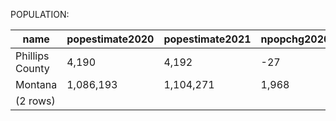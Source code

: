 POPULATION:

|      name       | popestimate2020 | popestimate2021 | npopchg2020 | npopchg2021 | births2020 | births2021 | deaths2020 | deaths2021 | naturalchg2020 | naturalchg2021 | internationalmig2020 | internationalmig2021 | domesticmig2020 | domesticmig2021 | netmig2020 | netmig2021 | rbirth2021 | rdeath2021 | rnaturalchg2021 | rinternationalmig2021 | rdomesticmig2021 | rnetmig2021 |
|-----------------|-----------------|-----------------|-------------|-------------|------------|------------|------------|------------|----------------|----------------|----------------------|----------------------|-----------------|-----------------|------------|------------|------------|------------|-----------------|-----------------------|------------------|-------------|
| Phillips County | 4,190           | 4,192           | -27         | 2           | 7          | 44         | 24         | 54         | -17            | -10            | 0                    | 0                    | -10             | 13              | -10        | 13         |      10.50 |      12.88 |           -2.39 |                  0.00 |             3.10 |        3.10|
| Montana         | 1,086,193       | 1,104,271       | 1,968       | 18,078      | 2,783      | 10,502     | 3,050      | 12,022     | -267           | -1,520         | 28                   | 551                  | 2,243           | 19,240          | 2,271      | 19,791     |       9.59 |      10.98 |           -1.39 |                  0.50 |            17.57 |       18.07|
|(2 rows)|

